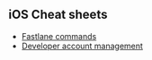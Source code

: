 ## iOS Cheat sheets

- [Fastlane commands](Fastlane_cheat_sheet.md)
- [Developer account management](DeveloperAccount_cheat_sheet.md)